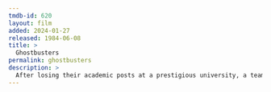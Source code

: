 ```yaml
---
tmdb-id: 620
layout: film
added: 2024-01-27
released: 1984-06-08
title: >
  Ghostbusters
permalink: ghostbusters
description: >
  After losing their academic posts at a prestigious university, a team of parapsychologists goes into business as proton-pack-toting "ghostbusters" who exterminate ghouls, hobgoblins and supernatural pests of all stripes. An ad campaign pays off when a knockout cellist hires the squad to purge her swanky digs of demons that appear to be living in her refrigerator.
---
```

